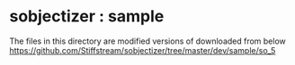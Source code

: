 sobjectizer : sample
===============

The files in this directory are modified versions of  downloaded from below  
https://github.com/Stiffstream/sobjectizer/tree/master/dev/sample/so_5
